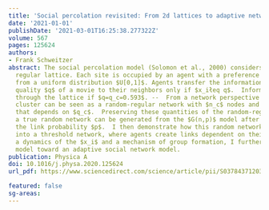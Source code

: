 ```yaml
---
title: 'Social percolation revisited: From 2d lattices to adaptive network'
date: '2021-01-01'
publishDate: '2021-03-01T16:25:38.277322Z'
volume: 567
pages: 125624
authors:
- Frank Schweitzer
abstract: The social percolation model (Solomon et al., 2000) considers a 2-dimensional
  regular lattice. Each site is occupied by an agent with a preference $x_i$ sampled
  from a uniform distribution $U[0,1]$. Agents transfer the information about the
  quality $q$ of a movie to their neighbors only if $x_iłeq q$.  Information percolates
  through the lattice if $q=q_c=0.593$. --  From a network perspective the percolating
  cluster can be seen as a random-regular network with $n_c$ nodes and a mean degree
  that depends on $q_c$.  Preserving these quantities of the random-regular network,
  a true random network can be generated from the $G(n,p)$ model after determining
  the link probability $p$.  I then demonstrate how this random network can be transformed
  into a threshold network, where agents create links dependent on their $x_i$ values.   Assuming
  a dynamics of the $x_i$ and a mechanism of group formation, I further extend the
  model toward an adaptive social network model.
publication: Physica A
doi: 10.1016/j.physa.2020.125624
url_pdf: https://www.sciencedirect.com/science/article/pii/S0378437120309225

featured: false
sg-areas:
---
```

